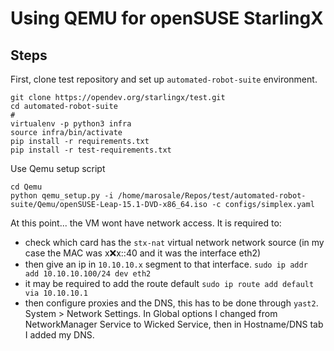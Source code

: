 # Using QEMU for openSUSE StarlingX

## Steps

First, clone test repository and set up `automated-robot-suite` environment.
```
git clone https://opendev.org/starlingx/test.git
cd automated-robot-suite
#
virtualenv -p python3 infra
source infra/bin/activate
pip install -r requirements.txt
pip install -r test-requirements.txt
```

Use Qemu setup script
```
cd Qemu
python qemu_setup.py -i /home/marosale/Repos/test/automated-robot-suite/Qemu/openSUSE-Leap-15.1-DVD-x86_64.iso -c configs/simplex.yaml
```
At this point... the VM wont have network access. It is required to:
- check which card has the `stx-nat` virtual network network source (in my case the MAC was x:x:x::40 and it was the
  interface eth2)
- then give an ip in `10.10.10.x` segment to that interface. `sudo ip addr add 10.10.10.100/24 dev eth2`
- it may be required to add the route default `sudo ip route add default via 10.10.10.1`
- then configure proxies and the DNS, this has to be done through `yast2`. System > Network Settings. In Global options
  I changed from NetworkManager Service to Wicked Service, then in Hostname/DNS tab I added my DNS.

